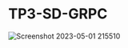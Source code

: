# TP3-SD-GRPC
![Screenshot 2023-05-01 215510](https://user-images.githubusercontent.com/85175578/235543336-0c7a5448-9f96-431a-98bd-15f762574ace.jpg)
